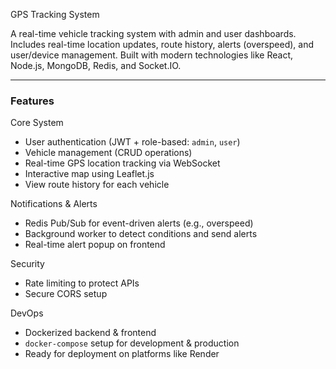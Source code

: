 GPS Tracking System

A real-time vehicle tracking system with admin and user dashboards. Includes real-time location updates, route history, alerts (overspeed), and user/device management. Built with modern technologies like React, Node.js, MongoDB, Redis, and Socket.IO.

---

### Features ###

Core System
- User authentication (JWT + role-based: `admin`, `user`)
- Vehicle management (CRUD operations)
- Real-time GPS location tracking via WebSocket
- Interactive map using Leaflet.js
- View route history for each vehicle

Notifications & Alerts
- Redis Pub/Sub for event-driven alerts (e.g., overspeed)
- Background worker to detect conditions and send alerts
- Real-time alert popup on frontend

Security
- Rate limiting to protect APIs
- Secure CORS setup

DevOps
- Dockerized backend & frontend
- `docker-compose` setup for development & production
- Ready for deployment on platforms like Render
